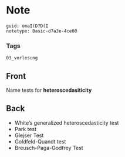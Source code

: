 # Note
```
guid: omaI(D?D(I
notetype: Basic-d7a3e-4ce08
```

### Tags
```
03_vorlesung
```

## Front
Name tests for <b>heteroscedasiticity</b>

## Back
<div>
  <div>
    <ul>
      <li>White’s generalized heteroscedasticity test
      <li>Park test
      <li>Glejser Test
      <li>Goldfeld-Quandt test
      <li>Breusch-Paga-Godfrey Test
    </ul>
  </div>
</div>
